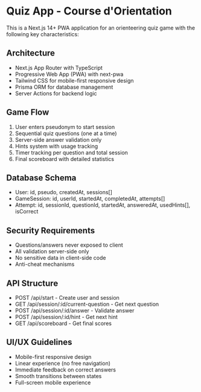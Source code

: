 <!-- Use this file to provide workspace-specific custom instructions to Copilot. For more details, visit https://code.visualstudio.com/docs/copilot/copilot-customization#_use-a-githubcopilotinstructionsmd-file -->

# Quiz App - Course d'Orientation

This is a Next.js 14+ PWA application for an orienteering quiz game with the following key characteristics:

## Architecture
- Next.js App Router with TypeScript
- Progressive Web App (PWA) with next-pwa
- Tailwind CSS for mobile-first responsive design
- Prisma ORM for database management
- Server Actions for backend logic

## Game Flow
1. User enters pseudonym to start session
2. Sequential quiz questions (one at a time)
3. Server-side answer validation only
4. Hints system with usage tracking
5. Timer tracking per question and total session
6. Final scoreboard with detailed statistics

## Database Schema
- User: id, pseudo, createdAt, sessions[]
- GameSession: id, userId, startedAt, completedAt, attempts[]
- Attempt: id, sessionId, questionId, startedAt, answeredAt, usedHints[], isCorrect

## Security Requirements
- Questions/answers never exposed to client
- All validation server-side only
- No sensitive data in client-side code
- Anti-cheat mechanisms

## API Structure
- POST /api/start - Create user and session
- GET /api/session/:id/current-question - Get next question
- POST /api/session/:id/answer - Validate answer
- POST /api/session/:id/hint - Get next hint
- GET /api/scoreboard - Get final scores

## UI/UX Guidelines
- Mobile-first responsive design
- Linear experience (no free navigation)
- Immediate feedback on correct answers
- Smooth transitions between states
- Full-screen mobile experience
